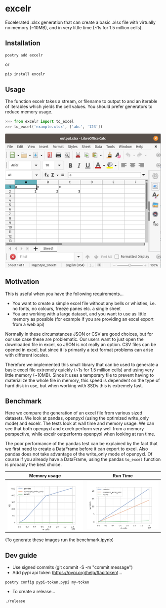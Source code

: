 # excelr

Excelerated .xlsx generation that can create a basic .xlsx file with virtually 
no memory (~10MB), and in very little time (~1s for 1.5 million cells).

## Installation

```
poetry add excelr
```

or 

```bash
pip install excelr
```

## Usage

The function excelr takes a stream, or filename to output to and an iterable of iterables which yields the cell values. You should prefer generators to reduce memory usage.

```python
>>> from excelr import to_excel
>>> to_excel('example.xlsx', ['abc', '123'])
```

![](/img/example.png?raw=true)

## Motivation

This is useful when you have the following requirements...

* You want to create a simple excel file without any bells or whistles, i.e.
  no fonts, no colours, freeze panes etc. a single sheet
* You are working with a large dataset, and you want to use as little memory
  as possible (for example if you are providing an excel export from a web
  api)

Normally in these circumstances JSON or CSV are good choices, but for our use
case these are problematic. Our users want to just open the downloaded file in
excel, so JSON is not really an option. CSV files can be opened in excel, but
since it is primarily a text format problems can arise with different locales.

Therefore we implemented this small library that can be used to generate a 
basic excel file extremely quickly (~1s for 1.5 million cells) and using very
little memory (~10MB). Since it uses a temporary file to prevent having to
materialize the whole file in memory, this speed is dependent on the type of
hard disk in use, but when working with SSDs this is extremely fast.

## Benchmark

Here we compare the generation of an excel file from various sized datasets. We
look at pandas, openpyxl (using the optimized write_only mode) and excelr. The
tests look at wall time and memory usage. We can see that both openpyxl and
excelr perform very well from a memory perspective, while excelr outperforms
openpyxl when looking at run time.

The poor performance of the pandas test can be explained by the fact that we
first need to create a DataFrame before it can export to excel. Also pandas
does not take advantage of the write_only mode of openpyxl. Of course if you 
already have a DataFrame, using the pandas ``to_excel`` function is probably
the best choice.

Memory usage               |  Run Time
:-------------------------:|:-------------------------:
![](/img/MB.png?raw=true)  |  ![](/img/seconds.png?raw=true)

(To generate these images run the benchmark.ipynb)

## Dev guide

* Use signed commits (git commit -S -m "commit message")
* Add pypi api token (https://pypi.org/help/#apitoken)...

```
poetry config pypi-token.pypi my-token
```

* To create a release...

```
./release
```